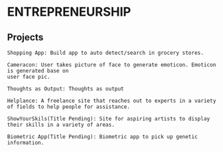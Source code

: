 # ENTREPRENEURSHIP

## Projects
    Shopping App: Build app to auto detect/search in grocery stores.
    
    Cameracon: User takes picture of face to generate emoticon. Emoticon is generated base on
    user face pic.
    
    Thoughts as Output: Thoughts as output
    
    Helplance: A freelance site that reaches out to experts in a variety of fields to help people for assistance.
    
    ShowYourSkils(Title Pending): Site for aspiring artists to display their skills in a variety of areas. 
    
    Biometric App(Title Pending): Biometric app to pick up genetic information.
    
    

